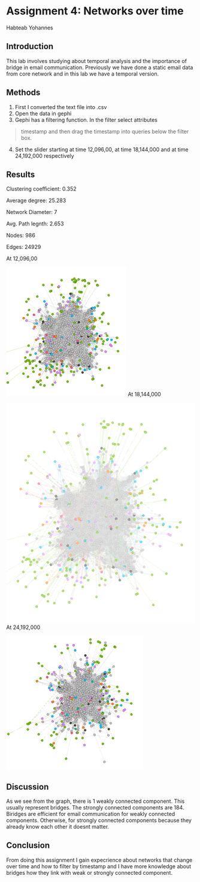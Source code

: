 # Assignment 4: Networks over time
Habteab Yohannes

## Introduction
This lab involves studying about temporal analysis and the importance of bridge in email communication. Previously we have done a static email data from core network and in this lab we have a temporal version.
## Methods
1. First I converted the text file into .csv 
2. Open the data in gephi
3. Gephi has a filtering function. In the filter select attributes 
> timestamp and then drag the timestamp into queries below the filter box. 
4. Set the slider starting at time 12,096,00, at time 18,144,000 and at time 24,192,000 respectively

## Results
Clustering coefficient: 0.352

Average degree: 25.283

Network Diameter: 7

Avg. Path legnth: 2.653

Nodes: 986

Edges: 24929

At 12,096,00

![screenshot1](s1.png)
At 18,144,000

![screenshot2](s2.png)
At 24,192,000

![screenshot3](s3.png)

## Discussion
As we see from the graph, there is 1 weakly connected component. This usually represent bridges. The strongly connected components are 184. Biridges are efficient for email communication for weakly connected components. Otherwise, for strongly connected components because they already know each other it doesnt matter.
## Conclusion
From doing this assignment I gain expecrience about networks that change over time and how to filter by timestamp and I have more knowledge about bridges how they link with weak or strongly connected component.